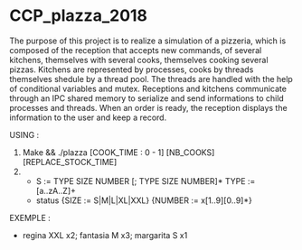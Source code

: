 # CCP_plazza_2018

The purpose of this project is to realize a simulation of a pizzeria, which is composed of the reception that accepts new commands, of several kitchens, themselves with several cooks, themselves cooking several pizzas.
Kitchens are represented by processes, cooks by threads themselves shedule by a thread pool. The threads are handled with the help of conditional variables and mutex.
Receptions and kitchens communicate through an IPC shared memory to serialize and send informations to child processes and threads.
When an order is ready, the reception displays the information to the user and keep a record.

USING :

1) Make && ./plazza [COOK_TIME : 0 - 1] [NB_COOKS][REPLACE_STOCK_TIME]
2) - S := TYPE SIZE NUMBER [; TYPE SIZE NUMBER]* TYPE := [a..zA..Z]+
   - status
   {SIZE := S|M|L|XL|XXL}
   {NUMBER := x[1..9][0..9]*}
   
EXEMPLE :

- regina XXL x2; fantasia M x3; margarita S x1



